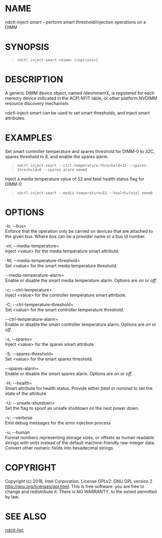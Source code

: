 NAME
====

ndctl-inject-smart - perform smart threshold/injection operations on a DIMM

SYNOPSIS
========

>     ndctl inject-smart <dimm> [<options>]

DESCRIPTION
===========

A generic DIMM device object, named /dev/nmemX, is registered for each memory device indicated in the ACPI NFIT table, or other platform NVDIMM resource discovery mechanism.

ndctl-inject-smart can be used to set smart thresholds, and inject smart attributes.

EXAMPLES
========

Set smart controller temperature and spares threshold for DIMM-0 to 32C, spares threshold to 8, and enable the spares alarm.

>     ndctl inject-smart --ctrl-temperature-threshold=32 --spares-threshold=8 --spares-alarm nmem0

Inject a media temperature value of 52 and fatal health status flag for DIMM-0

>     ndctl inject-smart --media-temperature=52 --health=fatal nmem0

OPTIONS
=======

-b; --bus=  
Enforce that the operation only be carried on devices that are attached to the given bus. Where *bus* can be a provider name or a bus id number.

-m; --media-temperature=  
Inject &lt;value&gt; for the media temperature smart attribute.

-M; --media-temperature-threshold=  
Set &lt;value&gt; for the smart media temperature threshold.

--media-temperature-alarm=  
Enable or disable the smart media temperature alarm. Options are *on* or *off*.

-c; --ctrl-temperature=  
Inject &lt;value&gt; for the controller temperature smart attribute.

-C; --ctrl-temperature-threshold=  
Set &lt;value&gt; for the smart controller temperature threshold.

--ctrl-temperature-alarm=  
Enable or disable the smart controller temperature alarm. Options are *on* or *off*.

-s; --spares=  
Inject &lt;value&gt; for the spares smart attribute.

-S; --spares-threshold=  
Set &lt;value&gt; for the smart spares threshold.

--spares-alarm=  
Enable or disable the smart spares alarm. Options are *on* or *off*.

-H; --health=  
Smart attribute for health status. Provide either *fatal* or *nominal* to set the state of the attribute.

-U; --unsafe-shutdown=  
Set the flag to spoof an unsafe shutdown on the next power down.

-v; --verbose  
Emit debug messages for the error injection process

-u; --human  
Format numbers representing storage sizes, or offsets as human readable strings with units instead of the default machine-friendly raw-integer data. Convert other numeric fields into hexadecimal strings.

COPYRIGHT
=========

Copyright (c) 2018, Intel Corporation. License GPLv2: GNU GPL version 2 <http://gnu.org/licenses/gpl.html>. This is free software: you are free to change and redistribute it. There is NO WARRANTY, to the extent permitted by law.

SEE ALSO
========

[ndctl-list](ndctl-list.md),
